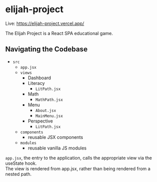 # elijah-project

Live: https://elijah-project.vercel.app/

The Elijah Project is a React SPA educational game.

## Navigating the Codebase

- `src` 
  - `app.jsx`
  - `views` 
    - Dashboard
    - Literacy
      - `LitPath.jsx`
    - Math
      - `MathPath.jsx`
    - Menu 
      - `About.jsx`
      - `MainMenu.jsx`
    - Perspective
      - `LitPath.jsx`
  - `components` 
    - reusable JSX components
  - `modules` 
    - reusable vanilla JS modules

`app.jsx`, the entry to the application, calls the appropriate view via the useState hook.  
The view is rendered from app.jsx, rather than being rendered from a nested path.
